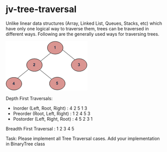 # jv-tree-traversal

Unlike linear data structures (Array, Linked List, Queues, Stacks, etc) which have only one logical way to traverse them, trees can be traversed in different ways. Following are the generally used ways for traversing trees.


![tree example](./tree12.gif)


Depth First Traversals:
- Inorder (Left, Root, Right) : 4 2 5 1 3
- Preorder (Root, Left, Right) : 1 2 4 5 3
- Postorder (Left, Right, Root) : 4 5 2 3 1

Breadth First Traversal : 1 2 3 4 5

Task: Please implement all Tree Traversal cases. Add your implementation in BinaryTree class

